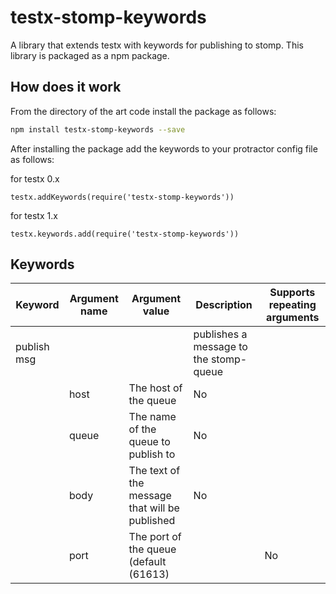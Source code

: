 testx-stomp-keywords
=====

A library that extends testx with keywords for publishing to stomp. This library is packaged as a npm package.

## How does it work
From the directory of the art code install the package as follows:
```sh
npm install testx-stomp-keywords --save
```

After installing the package add the keywords to your protractor config file as follows:

for testx 0.x
```
testx.addKeywords(require('testx-stomp-keywords'))
```
for testx 1.x
```
testx.keywords.add(require('testx-stomp-keywords'))
```

## Keywords

| Keyword                | Argument name | Argument value  | Description | Supports repeating arguments |
| ---------------------- | ------------- | --------------- |------------ | ---------------------------- |
| publish msg            |               |                 | publishes a message to the stomp-queue |  |
|                        | host          | The host of the queue | No |
|                        | queue         | The name of the queue to publish to| No |
|                        | body          | The text of the message that will be published | No |
|                        | port          | The port of the queue (default (61613) || No |
